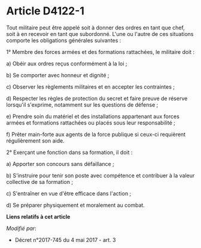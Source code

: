 # Article D4122-1

Tout militaire peut être appelé soit à donner des ordres en tant que chef, soit à en recevoir en tant que subordonné. L'une
ou l'autre de ces situations comporte les obligations générales suivantes :

1° Membre des forces armées et des formations rattachées, le militaire doit :

a) Obéir aux ordres reçus conformément à la loi ;

b) Se comporter avec honneur et dignité ;

c) Observer les règlements militaires et en accepter les contraintes ;

d) Respecter les règles de protection du secret et faire preuve de réserve lorsqu'il s'exprime, notamment sur les questions
de défense ;

e) Prendre soin du matériel et des installations appartenant aux forces armées et formations rattachées ou placés sous leur
responsabilité ;

f) Prêter main-forte aux agents de la force publique si ceux-ci requièrent régulièrement son aide.

2° Exerçant une fonction dans sa formation, il doit :

a) Apporter son concours sans défaillance ;

b) S'instruire pour tenir son poste avec compétence et contribuer à la valeur collective de sa formation ;

c) S'entraîner en vue d'être efficace dans l'action ;

d) Se préparer physiquement et moralement au combat.

**Liens relatifs à cet article**

_Modifié par_:

  - Décret n°2017-745 du 4 mai 2017 - art. 3
